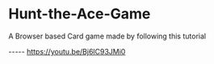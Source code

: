 # Hunt-the-Ace-Game

A Browser based Card game made by following this tutorial 

----- https://youtu.be/Bj6lC93JMi0